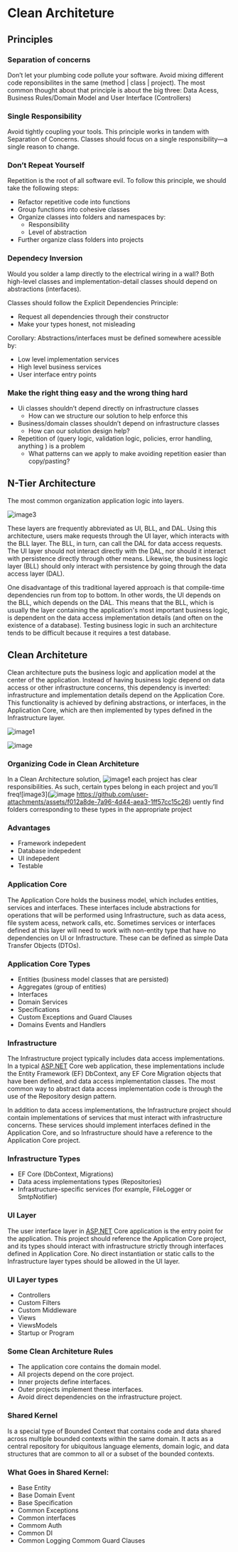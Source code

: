 # Clean Architeture

## **Principles**

### **Separation of concerns**

Don’t let your plumbing code pollute your software. Avoid mixing different code reponsibilites in the same (method | class | project). The most common thought about that principle is about the big three: Data Acess, Business Rules/Domain Model and User Interface (Controllers)

### **Single Responsibility**

Avoid tightly coupling your tools. This principle works in tandem with Separation of Concerns. Classes should focus on a single responsibility—a single reason to change.

### Don’t Repeat Yourself

Repetition is the root of all software evil. To follow this principle, we should take the following steps:

- Refactor repetitive code into functions
- Group functions into cohesive classes
- Organize classes into folders and namespaces by:
  - Responsibility
  - Level of abstraction
- Further organize class folders into projects

### Dependecy Inversion

Would you solder a lamp directly to the electrical wiring in a wall? Both high-level classes and implementation-detail classes should depend on abstractions (interfaces).

Classes should follow the Explicit Dependencies Principle:

- Request all dependencies through their constructor
- Make your types honest, not misleading

Corollary: Abstractions/interfaces must be defined somewhere acessible by:

- Low level implementation services
- High level business services
- User interface entry points

### Make the right thing easy and the wrong thing hard

- Ui classes shouldn’t depend directly on infrastructure classes
  - How can we structure our solution to help enforce this
- Business/domain classes shouldn’t depend on infrastructure classes
  - How can our solution design help?
- Repetition of (query logic, validation logic, policies, error handling, anything ) is a problem
  - What patterns can we apply to make avoiding repetition easier than copy/pasting?

## N-Tier Architecture

The most common organization application logic into layers.

![image3](https://github.com/user-attachments/assets/ae9c4e7a-b56c-436b-b327-9bf65e4ae2b6)

These layers are frequently abbreviated as UI, BLL, and DAL. Using this architecture, users make requests through the UI layer, which interacts with the BLL layer. The BLL, in turn, can call the DAL for data access requests. The UI layer should not interact directly with the DAL, nor should it interact with persistence directly through other means. Likewise, the business logic layer (BLL) should only interact with persistence by going through the data access layer (DAL).

One disadvantage of this traditional layered approach is that compile-time dependencies run from top to bottom. In other words, the UI depends on the BLL, which depends on the DAL. This means that the BLL, which is usually the layer containing the application's most important business logic, is dependent on the data access implementation details (and often on the existence of a database). Testing business logic in such an architecture tends to be difficult because it requires a test database.

## Clean Architeture

Clean architecture puts the business logic and application model at the center of the application. Instead of having business logic depend on data access or other infrastructure concerns, this
dependency is inverted: infrastructure and implementation details depend on the Application Core. This functionality is achieved by defining abstractions, or interfaces, in the Application Core, which are then implemented by types defined in the Infrastructure layer.

![image1](https://github.com/user-attachments/assets/83994045-6b18-44b3-b299-58ecfe681d78)

![image](https://github.com/user-attachments/assets/29f40158-b72b-4d32-8008-7a3f8d48dac3)

### Organizing Code in Clean Architeture

In a Clean Architecture solution, ![image1](https://github.com/user-attachments/assets/8f43a9e5-be4a-4f7a-8b31-2cb4747aba61)
each project has clear responsibilities. As such, certain types belong
in each project and you’ll freq![image3](![image](https://github.com/user-attachments/assets/5aa61ed5-5a16-4498-ae1f-a04a57069dbb)
https://github.com/user-attachments/assets/f012a8de-7a96-4d44-aea3-1ff57cc15c26)
uently find folders corresponding to these types in the appropriate
project

### Advantages

- Framework indepedent
- Database indepedent
- UI indepedent
- Testable

### Application Core

The Application Core holds the business model, which includes entities, services and interfaces. These interfaces include abstractions for operations that will be performed using Infrastructure, such as data acess, file system acess, network calls, etc. Sometimes services or interfaces defined at this layer will need to work with non-entity type that have no dependencies on UI or Infrastructure. These can be defined as simple Data Transfer Objects (DTOs).

### **Application Core Types**

- Entities (business model classes that are persisted)
- Aggregates (group of entities)
- Interfaces
- Domain Services
- Specifications
- Custom Exceptions and Guard Clauses
- Domains Events and Handlers

### Infrastructure

The Infrastructure project typically includes data access implementations. In a typical [ASP.NET](http://asp.net/) Core web application, these implementations include the Entity Framework (EF) DbContext, any EF Core Migration objects that have been defined, and data access implementation classes. The most common way to abstract data access implementation code is through the use of the Repository design pattern.

In addition to data access implementations, the Infrastructure project should contain implementations of services that must interact with infrastructure concerns. These services should implement interfaces defined in the Application Core, and so Infrastructure should have a reference to the Application Core project.

### Infrastructure Types

- EF Core (DbContext, Migrations)
- Data acess implementations types (Repositories)
- Infrastructure-specific services (for example, FileLogger or SmtpNotifier)

### UI Layer

The user interface layer in [ASP.NET](http://ASP.NET) Core application is the entry point for the application. This project should reference the Application Core project, and its types should interact with infrastructure strictly through interfaces defined in Application Core. No direct instantiation or static calls to the Infrastructure layer types should be allowed in the UI layer.

### UI Layer types

- Controllers
- Custom Filters
- Custom Middleware
- Views
- ViewsModels
- Startup or Program

### Some Clean Architeture Rules

- The application core contains the domain model.
- All projects depend on the core project.
- Inner projects define interfaces.
- Outer projects implement these interfaces.
- Avoid direct dependencies on the infrastructure project.

### Shared Kernel

Is a special type of Bounded Context that contains code and data shared across multiple bounded contexts within the same domain. It acts as a central repository for ubiquitous language elements, domain logic, and data structures that are common to all or a subset of the bounded contexts.

### What Goes in Shared Kernel:

- Base Entity
- Base Domain Event
- Base Specification
- Common Exceptions
- Common interfaces
- Commom Auth
- Common DI
- Common Logging Commom Guard Clauses
